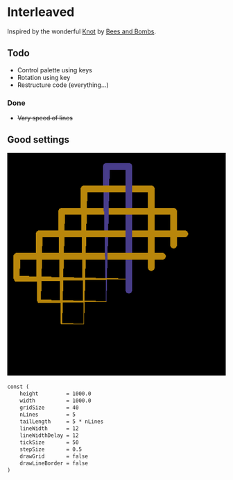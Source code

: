 # Interleaved

Inspired by the wonderful [Knot](https://beesandbombs.tumblr.com/image/173330685124) by [Bees and Bombs](https://beesandbombs.tumblr.com/).

## Todo

* Control palette using keys
* Rotation using key
* Restructure code (everything...)

### Done
* ~~Vary speed of lines~~

## Good settings

![first](first_example.png)


```golang
const (
    height         = 1000.0
    width          = 1000.0
    gridSize       = 40
    nLines         = 5
    tailLength     = 5 * nLines
    lineWidth      = 12
    lineWidthDelay = 12
    tickSize       = 50
    stepSize       = 0.5
    drawGrid       = false
    drawLineBorder = false
)
```